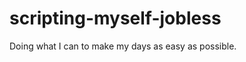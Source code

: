 scripting-myself-jobless
========================

Doing what I can to make my days as easy as possible.
